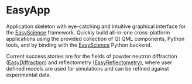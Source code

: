 # EasyApp


Application skeleton with eye-catching and intuitive graphical interface for the [EasyScience](http://github.com/EasyScience) framework. Quickly build all-in-one cross-platform applications using the provided collection of Qt QML components, Python tools, and by binding with the [EasyScience](http://github.com/EasyScience/EasyScience) Python backend.

Current success stories are for the fields of powder neutron diffraction ([EasyDiffraction](http://github.com/EasyScience/EasyDiffraction)) and reflectometry ([EasyReflectometry](http://github.com/EasyScience/EasyReflectometry)), where user defined models are used for simulations and can be refined against experimental data.
